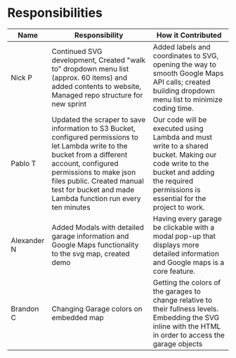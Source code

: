 Responsibilities
==

| Name | Responsibility | How it Contributed |
|----|------------|--------|
| Nick P | Continued SVG development, Created "walk to" dropdown menu list (approx. 60 items) and added contents to website, Managed repo structure for new sprint | Added labels and coordinates to SVG, opening the way to smooth Google Maps API calls; created building dropdown menu list to minimize coding time. |
| Pablo T | Updated the scraper to save information to S3 Bucket, configured permissions to let Lambda write to the bucket from a different account, configured permissions to make json files public. Created manual test for bucket and made Lambda function run every ten minutes| Our code will be executed using Lambda and must write to a shared bucket. Making our code write to the bucket and adding the required permissions is essential for the project to work. |
| Alexander N | Added Modals with detailed garage information and Google Maps functionality to the svg map, created demo | Having every garage be clickable with a modal pop-up that displays more detailed information and Google maps is a core feature. |
| Brandon C | Changing Garage colors on embedded map | Getting the colors of the garages to change relative to their fullness levels. Embedding the SVG inline with the HTML in order to access the garage objects |
